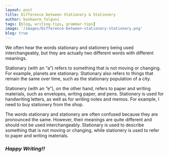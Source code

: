 ```yaml
---
layout: post
title: Difference between Stationary & Stationery
author: bookworm_falguni
tags: [blog, writing-tips, grammar-tips]
image: '/images/Difference-between-stationary-stationery.png'
blog: true
---
```

We often hear the words stationary and stationery being used interchangeably, but they are actually two different words with different meanings.

Stationary (with an “a”) refers to something that is not moving or changing. For example, planets are stationary. Stationary also refers to things that remain the same over time, such as the stationary population of a city.

Stationery (with an “e”), on the other hand, refers to paper and writing materials, such as envelopes, writing paper, and pens. Stationery is used for handwriting letters, as well as for writing notes and memos. For example, I need to buy stationery from the shop.

The words stationary and stationery are often confused because they are pronounced the same. However, their meanings are quite different and should not be used interchangeably. Stationary is used to describe something that is not moving or changing, while stationery is used to refer to paper and writing materials.

### ***Happy Writing!!***
